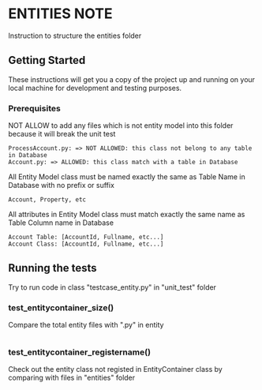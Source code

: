 # ENTITIES NOTE

Instruction to structure the entities folder

## Getting Started

These instructions will get you a copy of the project up and running on your local machine for development and testing purposes. 

### Prerequisites

NOT ALLOW to add any files which is not entity model into this folder because it will break the unit test 

```
ProcessAccount.py: => NOT ALLOWED: this class not belong to any table in Database
Account.py: => ALLOWED: this class match with a table in Database
```

All Entity Model class must be named exactly the same as Table Name in Database with no prefix or suffix

```
Account, Property, etc
```


All attributes in Entity Model class must match exactly the same name as Table Column name in Database 

```
Account Table: [AccountId, Fullname, etc...]
Account Class: [AccountId, Fullname, etc...]
```

## Running the tests

Try to run code in class "testcase_entity.py" in "unit_test" folder

### test_entitycontainer_size()

Compare the total entity files with ".py" in entity

```

```

### test_entitycontainer_registername()

Check out the entity class not registed in EntityContainer class by comparing with files in "entities" folder

```

```